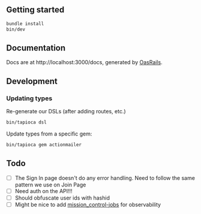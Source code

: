 ## Getting started

```sh
bundle install
bin/dev
```

## Documentation

Docs are at http://localhost:3000/docs, generated by [OasRails](https://a-chacon.com/oas_rails/).

## Development

### Updating types

Re-generate our DSLs (after adding routes, etc.)

```sh
bin/tapioca dsl
```

Update types from a specific gem:

```sh
bin/tapioca gem actionmailer
```


## Todo

 - [ ] The Sign In page doesn't do any error handling. Need to follow the same pattern we use on Join Page
 - [ ] Need auth on the API!!!
 - [ ] Should obfuscate user ids with hashid
 - [ ] Might be nice to add [mission_control-jobs](https://github.com/rails/mission_control-jobs) for observability
